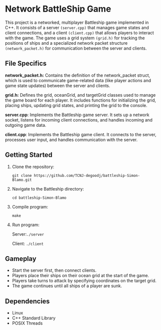 # Network BattleShip Game

This project is a networked, multiplayer Battleship game implemented in C++. It consists of a server `(server.cpp)` that manages game states and client connections, and a client `(client.cpp)` that allows players to interact with the game. The game uses a grid system `(grid.h)` for tracking the positions of ships and a specialized network packet structure `(network_packet.h)` for communication between the server and clients.

## File Specifics

**network_packet.h:** Contains the definition of the network_packet struct, which is used to communicate game-related data (like player actions and game state updates) between the server and clients.

**grid.h:** Defines the grid, oceanGrid, and targetGrid classes used to manage the game board for each player. It includes functions for initializing the grid, placing ships, updating grid states, and printing the grid to the console.

**server.cpp**: Implements the Battleship game server. It sets up a network socket, listens for incoming client connections, and handles incoming and outgoing game data.

**client.cpp**: Implements the Battleship game client. It connects to the server, processes user input, and handles communication with the server.

## Getting Started

1. Clone the repository:

   `git clone https://github.com/TCNJ-degoodj/battleship-Simon-Blamo.git`
2. Navigate to the Battleship directory:

   `cd battleship-Simon-Blamo`
3. Compile program:

   `make`
4. Run program:

   Server:`./server`

   Client: `./client`

## Gameplay

- Start the server first, then connect clients.
- Players place their ships on their ocean grid at the start of the game.
- Players take turns to attack by specifying coordinates on the target grid.
- The game continues until all ships of a player are sunk.

## Dependencies

- Linux
- C++ Standard Library
- POSIX Threads

<!---([![Review Assignment Due Date](https://classroom.github.com/assets/deadline-readme-button-24ddc0f5d75046c5622901739e7c5dd533143b0c8e959d652212380cedb1ea36.svg)](https://classroom.github.com/a/gU0jDd6v)) ---
